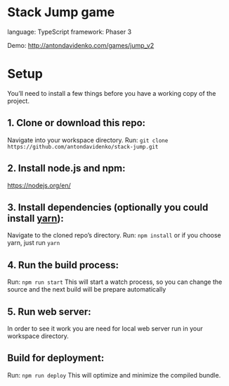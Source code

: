 # Stack Jump game
language: TypeScript 
framework: Phaser 3

Demo: http://antondavidenko.com/games/jump_v2

# Setup
You’ll need to install a few things before you have a working copy of the project.

## 1. Clone or download this repo:
Navigate into your workspace directory.
Run:
```git clone https://github.com/antondavidenko/stack-jump.git```

## 2. Install node.js and npm:
https://nodejs.org/en/

## 3. Install dependencies (optionally you could install [yarn](https://yarnpkg.com/)):
Navigate to the cloned repo’s directory.
Run:
```npm install```
or if you choose yarn, just run ```yarn```

## 4. Run the build process:
Run:
```npm run start```
This will start a watch process, so you can change the source and the next build will be prepare automatically

## 5. Run web server:
In order to see it work you are need for local web server run in your workspace directory.

## Build for deployment:
Run:
```npm run deploy```
This will optimize and minimize the compiled bundle.